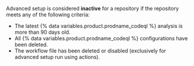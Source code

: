 Advanced setup is considered **inactive** for a repository if the repository meets any of the following criteria:

* The latest {% data variables.product.prodname_codeql %} analysis is more than 90 days old.
* All {% data variables.product.prodname_codeql %} configurations have been deleted.
* The workflow file has been deleted or disabled (exclusively for advanced setup run using actions).
